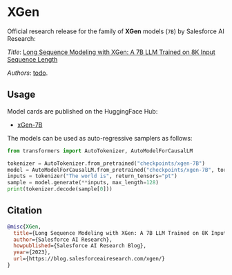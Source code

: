 # XGen

Official research release for the family of **XGen** models (`7B`) by Salesforce AI Research:

*Title*: [Long Sequence Modeling with XGen: A 7B LLM Trained on 8K Input Sequence Length](https://blog.salesforceairesearch.com/xgen/)

*Authors*: [todo](https://todo/).

## Usage

Model cards are published on the HuggingFace Hub:

* [xGen-7B](https://huggingface.co/Salesforce/xgen-7B)

The models can be used as auto-regressive samplers as follows:

```python
from transformers import AutoTokenizer, AutoModelForCausalLM

tokenizer = AutoTokenizer.from_pretrained("checkpoints/xgen-7B")
model = AutoModelForCausalLM.from_pretrained("checkpoints/xgen-7B", torch_dtype=torch.bfloat16, revision="sharded")
inputs = tokenizer("The world is", return_tensors="pt")
sample = model.generate(**inputs, max_length=128)
print(tokenizer.decode(sample[0]))
```

## Citation

```bibtex
@misc{XGen,
  title={Long Sequence Modeling with XGen: A 7B LLM Trained on 8K Input Sequence Length},
  author={Salesforce AI Research},
  howpublished={Salesforce AI Research Blog},
  year={2023},
  url={https://blog.salesforceairesearch.com/xgen/}
}
```
